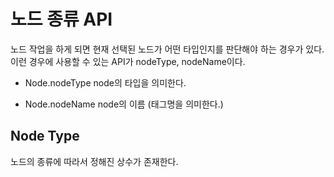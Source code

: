 # 노드 종류 API

노드 작업을 하게 되면 현재 선택된 노드가 어떤 타입인지를
판단해야 하는 경우가 있다. 이런 경우에 사용할 수 있는 API가 nodeType, nodeName이다.

- Node.nodeType
  node의 타입을 의미한다.

- Node.nodeName
  node의 이름 (태그명을 의미한다.)

## Node Type

노드의 종류에 따라서 정해진 상수가 존재한다.
